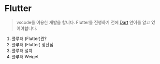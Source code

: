 # Flutter

> vscode를 이용한 개발을 합니다.
> Flutter를 진행하기 전에 [Dart](https://github.com/WebchemistGenn/Dart) 언어를 알고 있어야합니다.

1. 플루터 (Flutter)란?
2. 플루터 (Flutter) 장단점
3. 플루터 설치
4. 플루터 Weiget
